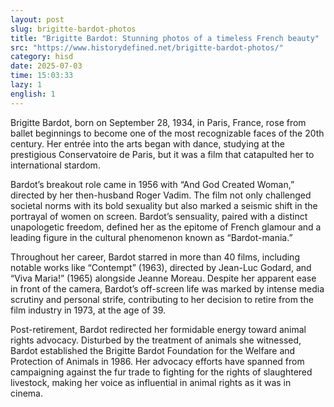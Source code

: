 ```yaml
---
layout: post
slug: brigitte-bardot-photos
title: "Brigitte Bardot: Stunning photos of a timeless French beauty"
src: "https://www.historydefined.net/brigitte-bardot-photos/"
category: hisd
date: 2025-07-03
time: 15:03:33
lazy: 1
english: 1
---
```


Brigitte Bardot, born on September 28, 1934, in Paris, France, rose from ballet beginnings to become one of the most recognizable faces of the 20th century. Her entrée into the arts began with dance, studying at the prestigious Conservatoire de Paris, but it was a film that catapulted her to international stardom.

Bardot’s breakout role came in 1956 with “And God Created Woman,” directed by her then-husband Roger Vadim. The film not only challenged societal norms with its bold sexuality but also marked a seismic shift in the portrayal of women on screen. Bardot’s sensuality, paired with a distinct unapologetic freedom, defined her as the epitome of French glamour and a leading figure in the cultural phenomenon known as “Bardot-mania.”

Throughout her career, Bardot starred in more than 40 films, including notable works like “Contempt” (1963), directed by Jean-Luc Godard, and “Viva Maria!” (1965) alongside Jeanne Moreau. Despite her apparent ease in front of the camera, Bardot’s off-screen life was marked by intense media scrutiny and personal strife, contributing to her decision to retire from the film industry in 1973, at the age of 39.

Post-retirement, Bardot redirected her formidable energy toward animal rights advocacy. Disturbed by the treatment of animals she witnessed, Bardot established the Brigitte Bardot Foundation for the Welfare and Protection of Animals in 1986. Her advocacy efforts have spanned from campaigning against the fur trade to fighting for the rights of slaughtered livestock, making her voice as influential in animal rights as it was in cinema.

<figure>
  <img class="lazy" data-src="https://www.historydefined.net/wp-content/uploads/2024/04/1lcd0dxts8l61-725x1024.webp">
</figure>

<figure>
  <img class="lazy" data-src="https://www.historydefined.net/wp-content/uploads/2024/04/0YsipWbMR9IZhO3C2lWRPRGevtk9Ya_PJl_gGKzOfjk.webp">
</figure>

<figure>
  <img class="lazy" data-src="https://www.historydefined.net/wp-content/uploads/2024/04/2zz5cmyabhy51.webp">
</figure>

<figure>
  <img class="lazy" data-src="https://www.historydefined.net/wp-content/uploads/2024/04/6bwjufxatfry-827x1024.webp">
</figure>

<figure>
  <img class="lazy" data-src="https://www.historydefined.net/wp-content/uploads/2024/04/9ix8av84bf2c1.webp">
</figure>

<figure>
  <img class="lazy" data-src="https://www.historydefined.net/wp-content/uploads/2024/04/a6FJB4laUZdNa8avAnqIcBfFWTBT6YPwhYdorxoxb7Y-782x1024.webp">
</figure>

<figure>
  <img class="lazy" data-src="https://www.historydefined.net/wp-content/uploads/2024/04/ab45eld3xk281-638x1024.webp">
</figure>

<figure>
  <img class="lazy" data-src="https://www.historydefined.net/wp-content/uploads/2024/04/ao4vlcup5ji21.webp">
</figure>

<figure>
  <img class="lazy" data-src="https://www.historydefined.net/wp-content/uploads/2024/04/b_6LzRHucZwNCQou0crYZtUJALjnybOwiKKanDSnuEw.webp">
</figure>

<figure>
  <img class="lazy" data-src="https://www.historydefined.net/wp-content/uploads/2024/04/b9ibj1ky5em11-1015x1024.webp">
</figure>

<figure>
  <img class="lazy" data-src="https://www.historydefined.net/wp-content/uploads/2024/04/brigitte-bardot-1950s-v0-9j0hxeind3bb1-673x1024.webp">
</figure>

<figure>
  <img class="lazy" data-src="https://www.historydefined.net/wp-content/uploads/2024/04/brigitte-bardot-1950s-v0-osga6op3pqvb1.webp">
</figure>

<figure>
  <img class="lazy" data-src="https://www.historydefined.net/wp-content/uploads/2024/04/brigitte-bardot-1950s-v0-rsnuqqq15c4c1-1008x1024.webp">
</figure>

<figure>
  <img class="lazy" data-src="https://www.historydefined.net/wp-content/uploads/2024/04/brigitte-bardot-1950s-v0-ted2kpqs7xi91.webp">
</figure>

<figure>
  <img class="lazy" data-src="https://www.historydefined.net/wp-content/uploads/2024/04/brigitte-bardot-1952-v0-pcii8y6t8mvc1-772x1024.webp">
</figure>

<figure>
  <img class="lazy" data-src="https://www.historydefined.net/wp-content/uploads/2024/04/brigitte-bardot-1955-v0-cqwpoixi4zuc1-947x1024.webp">
</figure>

<figure>
  <img class="lazy" data-src="https://www.historydefined.net/wp-content/uploads/2024/04/brigitte-bardot-1956-st-tropez-v0-vvxov31mi88b1-1024x976.webp">
</figure>

<figure>
  <img class="lazy" data-src="https://www.historydefined.net/wp-content/uploads/2024/04/brigitte-bardot-1958-v0-jmv5o6991nvc1-674x1024.webp">
</figure>

<figure>
  <img class="lazy" data-src="https://www.historydefined.net/wp-content/uploads/2024/04/brigitte-bardot-and-sylvie-vartan-1967-v0-7ghqv6918rac1.webp">
</figure>

<figure>
  <img class="lazy" data-src="https://www.historydefined.net/wp-content/uploads/2024/04/brigitte-bardot-and-younger-sister-actress-and-writer-v0-mthrt6mjhyxb1-700x1024.webp">
</figure>

<figure>
  <img class="lazy" data-src="https://www.historydefined.net/wp-content/uploads/2024/04/brigitte-bardot-at-cannes-1953-v0-dcte9w5znt091.webp">
</figure>

<figure>
  <img class="lazy" data-src="https://www.historydefined.net/wp-content/uploads/2024/04/brigitte-bardot-c-1958-v0-mbyt5xjd2urb1.webp">
</figure>

<figure>
  <img class="lazy" data-src="https://www.historydefined.net/wp-content/uploads/2024/04/brigitte-bardot-during-flamenco-dance-lessons-1958-v0-fcwmd4lzg9uc1-673x1024.webp">
</figure>

<figure>
  <img class="lazy" data-src="https://www.historydefined.net/wp-content/uploads/2024/04/brigitte-bardot-during-flamenco-dance-lessons-1958-v0-kn2mh92ow5vc1-679x1024.webp">
</figure>

<figure>
  <img class="lazy" data-src="https://www.historydefined.net/wp-content/uploads/2024/04/brigitte-bardot-in-the-early-1960s-starting-the-trend-of-v0-pfqwdkt8yv8a1-1024x998.webp">
</figure>

<figure>
  <img class="lazy" data-src="https://www.historydefined.net/wp-content/uploads/2024/04/brigitte-bardot-late-1950s-photo-by-getty-v0-5pthw77vb5va1.webp">
</figure>

<figure>
  <img class="lazy" data-src="https://www.historydefined.net/wp-content/uploads/2024/04/brigitte-bardot-late-1950s-v0-rwa6xegizcvc1.webp">
</figure>

<figure>
  <img class="lazy" data-src="https://www.historydefined.net/wp-content/uploads/2024/04/brigitte-bardot-on-a-rooftop-in-paris-1952-v0-xyurt74yoeqb1-771x1024.webp">
</figure>

<figure>
  <img class="lazy" data-src="https://www.historydefined.net/wp-content/uploads/2024/04/brigitte-bardot-paris-1952-v0-oyjj2adlxqkc1.webp">
</figure>

<figure>
  <img class="lazy" data-src="https://www.historydefined.net/wp-content/uploads/2024/04/cayhhak8by831.webp">
</figure>

<figure>
  <img class="lazy" data-src="https://www.historydefined.net/wp-content/uploads/2024/04/cndwuv0gwox51.webp">
</figure>

<figure>
  <img class="lazy" data-src="https://www.historydefined.net/wp-content/uploads/2024/04/dgzncydesoy61-768x1024.webp">
</figure>

<figure>
  <img class="lazy" data-src="https://www.historydefined.net/wp-content/uploads/2024/04/french-actress-brigitte-bardot-1958-v0-g57h4gopyqeb1-1024x975.webp">
</figure>

<figure>
  <img class="lazy" data-src="https://www.historydefined.net/wp-content/uploads/2024/04/g4e0rf0lhnqb1-811x1024.webp">
</figure>

<figure>
  <img class="lazy" data-src="https://www.historydefined.net/wp-content/uploads/2024/04/h27t10r7sjc81.webp">
</figure>

<figure>
  <img class="lazy" data-src="https://www.historydefined.net/wp-content/uploads/2024/04/h66lsvg5rn861.webp">
</figure>

<figure>
  <img class="lazy" data-src="https://www.historydefined.net/wp-content/uploads/2024/04/i671rj8ofovy-674x1024.webp">
</figure>

<figure>
  <img class="lazy" data-src="https://www.historydefined.net/wp-content/uploads/2024/04/jane-birkin-brigitte-bardot-1972-v0-8ly4hv76wgec1-704x1024.webp">
</figure>

<figure>
  <img class="lazy" data-src="https://www.historydefined.net/wp-content/uploads/2024/04/kf9Q_k1WV69y6Ia4zZv8KBMRPiQ5jOZ5sP2Kf4GUbDk.webp">
</figure>

<figure>
  <img class="lazy" data-src="https://www.historydefined.net/wp-content/uploads/2024/04/pyt5wvb0ccqy.webp">
</figure>

<figure>
  <img class="lazy" data-src="https://www.historydefined.net/wp-content/uploads/2024/04/QnBEWxA5une62IEo0jXZjCmZl1ALU3iKlbrRMIOiy5c-1024x975.webp">
</figure>

<figure>
  <img class="lazy" data-src="https://www.historydefined.net/wp-content/uploads/2024/04/rTcw57qnmTxSf6uT8puVwhfD30ByPDFXh2M8D863YGc.webp">
</figure>

<figure>
  <img class="lazy" data-src="https://www.historydefined.net/wp-content/uploads/2024/04/vrx1kyj9rmn61-1024x975.webp">
</figure>

<figure>
  <img class="lazy" data-src="https://www.historydefined.net/wp-content/uploads/2024/04/wkgj48qvpvo81.webp">
</figure>

<figure>
  <img class="lazy" data-src="https://www.historydefined.net/wp-content/uploads/2024/04/wNGDpsaxr0_drAlSk_jnE7-3w8kOaWv9xyviKCD9L_0.webp">
</figure>

<figure>
  <img class="lazy" data-src="https://www.historydefined.net/wp-content/uploads/2024/04/yQv_UF_2nbElK_HlPXq8h5CYxWQQoZZ7S8mlmDibmmM.webp">
</figure>

<figure>
  <img class="lazy" data-src="https://www.historydefined.net/wp-content/uploads/2024/04/z3lhbq8h2ss81-717x1024.webp">
</figure>

<figure>
  <img class="lazy" data-src="https://www.historydefined.net/wp-content/uploads/2024/04/zb15b0bytts51-727x1024.webp">
</figure>

<figure>
  <img class="lazy" data-src="https://www.historydefined.net/wp-content/uploads/2024/04/zhkj39t56yn81.webp">
</figure>
